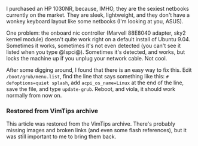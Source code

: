 <!-- :metadata:

title: HP Mini 1030NR Gigabit Ethernet Adapter and Linux
tags: Linux, Gadgets
publishedAt: 2009-08-04T21:42:18-0700
summary:

I purchased an HP 1030NR, because, IMHO, they are the sexiest netbooks
currently on the market.  They are sleek, lightweight, and they don't have a
wonkey keyboard layout like some netbooks (I'm looking at you, ASUS).

-->

I purchased an HP 1030NR, because, IMHO, they are the sexiest netbooks
currently on the market.  They are sleek, lightweight, and they don't have a
wonkey keyboard layout like some netbooks (I'm looking at you, ASUS).

One problem: the onboard nic controller (Marvell 88E8040 adapter, sky2 kernel
module) doesn't quite work right on a default install of Ubuntu 9.04.
Sometimes it works, sometimes it's not even detected (you can't see it listed
when you type @lspci@).  Sometimes it's detected, and works, but locks the
machine up if you unplug your network cable.  Not cool.

After some digging around, I found that there is an easy way to fix this.  Edit
`/boot/grub/menu.list`, find the line that says something like this: `#
defoptions=quiet splash`, add `acpi_os_name=Linux` at the end of the line, save
the file, and type `update-grub`.  Reboot, and viola, it should work normally
from now on.

<div class="restored-from-archive">
  <h3>Restored from VimTips archive</h3>
  <p>
  This article was restored from the VimTips archive. There's probably
  missing images and broken links (and even some flash references), but it
  was still important to me to bring them back.
  </p>
</div>
